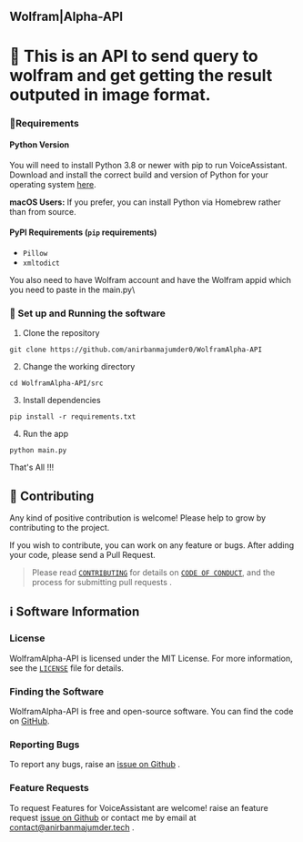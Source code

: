 ## Wolfram|Alpha-API
 
# 👋 This is an API to send query to wolfram and get getting the result outputed in image format.

### 📝Requirements

#### Python Version

You will need to install Python 3.8 or newer with pip to run VoiceAssistant. Download and install the correct
build and version of Python for your operating system [here](https://python.org/downloads).

**macOS Users:** If you prefer, you can install Python via Homebrew rather than from source.

#### PyPI Requirements (`pip` requirements)

* `Pillow`
* `xmltodict`


You also need to have Wolfram account and have the Wolfram appid which you need to paste in the main.py\

### 📜 Set up and Running the software

1. Clone the repository

```
git clone https://github.com/anirbanmajumder0/WolframAlpha-API
```

2. Change the working directory

```
cd WolframAlpha-API/src
```

3. Install dependencies

```
pip install -r requirements.txt
```

4. Run the app

```
python main.py
```

That's All !!!


## 🤝 Contributing

Any kind of positive contribution is welcome! Please help to grow by contributing to the project.

If you wish to contribute, you can work on any feature or bugs. After adding your code, please send a Pull Request.

> Please read [`CONTRIBUTING`](CONTRIBUTING.md) for details on [`CODE OF CONDUCT`](CODE_OF_CONDUCT.md), and the process for submitting pull requests .


## ℹ️ Software Information

### License

WolframAlpha-API is licensed under the MIT License. For more information, see the [`LICENSE`](LICENSE) file for details.

### Finding the Software

WolframAlpha-API is free and open-source software. You can find the code on
[GitHub](https://github.com/anirbanmajumder0/WolframAlpha-API).

### Reporting Bugs

To report any bugs, raise an [issue on Github](https://github.com/anirbanmajumder0/WolframAlpha-API/issues/new?assignees=anirbanmajumder0&labels=&template=bug_report.md) .

### Feature Requests

To request Features for VoiceAssistant are welcome! raise an feature request [issue on Github](https://github.com/anirbanmajumder0/WolframAlpha-API/issues/new?assignees=anirbanmajumder0&labels=&template=feature_request.md) or contact me by email at <contact@anirbanmajumder.tech> .
